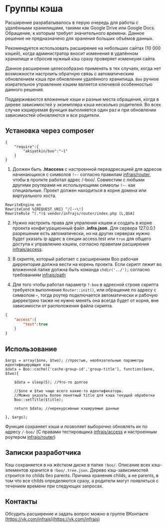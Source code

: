 # Группы кэша
Расширение разрабатывалось в перую очередь для работы с удалёнными хранилищами, такими как Google Drive или Google Docs. Обращение, к которым требует значительного времени. Данное решение не предназначено для хранения больших объёмов данных. 

Рекомендуется использовать расширение на небольших сайтах (10 000 кэшей), когда администратор вносит изменения в удалённом хранилище и сбросив нужный кэш сразу проверяет изменеyия сайта.

Данное расширение целесообразно применять в тех случаях, когда нет возможности настроить обратную связь с автоматическим обновлением кэша при обновлении удалённого хранилища. ```Boo``` ручное изирательное управление кэшем является ключевой особенностью данного решения.

Поддерживаются вложенные кэши и разные места обращения, когда в дереве зависимостей у экземпляра кэша несколько родителей. Во всех случае кэшируемая функция выполняется один раз и при обновлении зависимостей обновляются и все родители.

## Установка через composer

```
{
	"require":{
		"akiyatkin/boo":"~1"
	}
}
```
1. Должен быть **.htaccess** с настроенной переадресацией для адресов начинающихся с символов ```!~-``` согласно правилам [infrajs/router](https://github.com/infrajs/router), чтобы в пропкте работал адрес /-boo/. Совместим с любыми другими роутерами не использующими символы ```!~-``` как специальные. Проект должен находиться в корне домена или виртуального хоста.
```
RewriteEngine on
RewriteCond %{REQUEST_URI} ^/[-~\!]
RewriteRule ^(.*)$ vendor/infrajs/router/index.php [L,QSA]
```

2. Нужно настроить права для упраления кэшем и создать в корне проекта конфигурационный файл **.infra.json**. Для сервера 127.0.0.1 разрешение есть автоматически, но на других серверах нужно будет указать ip адрес в секции access.test или ```true``` для общего доступа к управлению кэшем, согласно правилам расширения [infrajs/access](https://github.com/infrajs/access).

3. В скрипте, который работает с расширением Boo рабочая дирректория должна вести на корень проекта. Если скрипт лежит во вложенной папке должна быть команда ```chdir('../');``` согласно требованиям [infrajs/path](https://github.com/infrajs/path)

4. Для того чтобы работал параметр ```?-boo``` в адресной строке скрипта требуется выполнение ```Router::init()```, или обращение по адресу с символом **-**, тогда роутер подключается автоматически и рабочую дирректрию также не нужно менять она всегда будет от корня, вне зависимости от расположения файла скрипта.

```json
{
	"access":{
		"test":true
	}
}
```

## Использование

```
$args = array($one, $two); //простые, необязательные параметры идентифицирующие кэш
$data = Boo::cache(['cache-group-id','group-title'], function($one, $two){
	
	$data = sleep(5); //Что-то долгое
	
	//$one и $two чаще всего какие-то идентификаторы.
	//Можно указать более понятный title для кэша текущей обработки
	Boo::setTitle($title);
	
	return $data; //нерекурсивные кэшируемые данные
	
}, $args);
``` 
Функция сохраняет кэши и позволяет выборочно обновлять их по адресу ```/-boo/``` (С правами тестировщика [infrajs/access](https://github.com/infrajs/access) и настроенным роутером [infrajs/router](https://github.com/infrajs/router)) 

## Записки разработчика
Кэш сохраняется в на жёстком диске в папке ```!boo/```. Описание всех кэш-элементов хранится в ```!boo/.tree.json```. Дерево кэш-зависимостей строится по childs без parents. Причина хранения childs, а не parents, в том что все childs определяются сразу, а родители могут появляться с течением времени при следующих запросах.

## Контакты
Обсудить расширение и задать вопрос можно в группе ВКонтакте [https://vk.com/infrajs](https://vk.com/infrajs)
